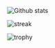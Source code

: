 ![Github stats](https://github-readme-stats.vercel.app/api?username=f-fl0&count_private=true&theme=dark&show_icons=true)

![streak](https://github-readme-streak-stats.herokuapp.com/?user=f-fl0&theme=onedark)

![trophy](https://github-profile-trophy.vercel.app/?username=f-fl0&theme=onedark&title=MultiLanguage,Commits,PullRequest)
